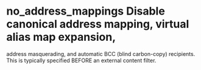 # no_address_mappings Disable canonical address mapping, virtual alias map expansion,
address masquerading, and automatic BCC (blind carbon-copy)
recipients. This is typically specified BEFORE an external content
filter. 